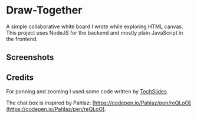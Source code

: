 # Draw-Together
A simple collaborative white board I wrote while exploring HTML canvas.
This project uses NodeJS for the backend and mostly plain JavaScript in the frontend.

## Screenshots

## Credits
For panning and zooming I used some code written by
[TechSlides](https://codepen.io/techslides/pen/zowLd).

The chat box is inspired by Pahlaz: [https://codepen.io/Pahlaz/pen/reQLoO](https://codepen.io/Pahlaz/pen/reQLoO).
